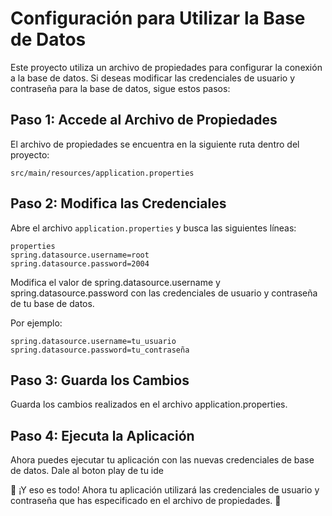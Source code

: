 # Configuración para Utilizar la Base de Datos

Este proyecto utiliza un archivo de propiedades para configurar la conexión a la base de datos. Si deseas modificar las credenciales de usuario y contraseña para la base de datos, sigue estos pasos:

## Paso 1: Accede al Archivo de Propiedades

El archivo de propiedades se encuentra en la siguiente ruta dentro del proyecto:

```
src/main/resources/application.properties
```

## Paso 2: Modifica las Credenciales

Abre el archivo `application.properties` y busca las siguientes líneas:

```
properties
spring.datasource.username=root
spring.datasource.password=2004
```

Modifica el valor de spring.datasource.username y spring.datasource.password con las credenciales de usuario y contraseña de tu base de datos.

Por ejemplo:
```
spring.datasource.username=tu_usuario
spring.datasource.password=tu_contraseña
```


## Paso 3: Guarda los Cambios
Guarda los cambios realizados en el archivo application.properties.

## Paso 4: Ejecuta la Aplicación
Ahora puedes ejecutar tu aplicación con las nuevas credenciales de base de datos.
Dale al boton play de tu ide

🚀 ¡Y eso es todo! Ahora tu aplicación utilizará las credenciales de usuario y contraseña que has especificado en el archivo de propiedades. 🚀

